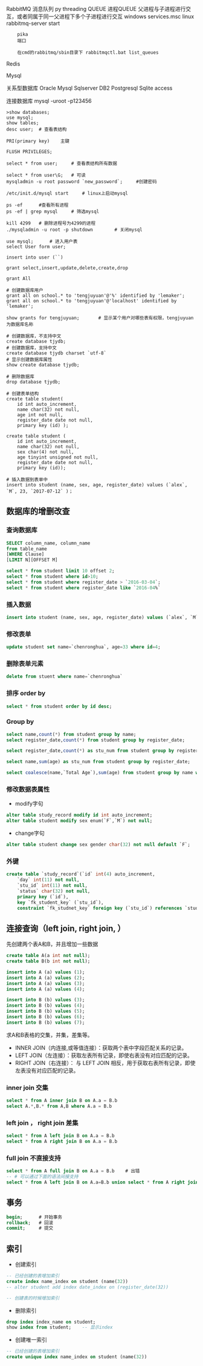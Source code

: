RabbitMQ  消息队列
    py 
        threading QUEUE
        进程QUEUE     父进程与子进程进行交互，或者同属于同一父进程下多个子进程进行交互
        windows services.msc
        linux rabbitmq-server start

        pika
        端口 
        
        在cmd的rabbitmq/sbin目录下 rabbitmqctl.bat list_queues
Redis

Mysql

关系型数据库
Oracle
Mysql
Sqlserver
DB2
Postgresql
Sqlite
access

连接数据库
mysql -uroot -p123456

    >show databases;
    use mysql;
    show tables;
    desc user;  # 查看表结构

    PRI(primary key)    主键

    FLUSH PRIVILEGES;
    
    select * from user;     # 查看表结构所有数据

    select * from user\G;   # 可读
    mysqladmin -u root password `new_password`;     #创建密码

    /etc/init.d/mysql start     # linux上启动mysql

    ps -ef      #查看所有进程
    ps -ef | grep mysql     # 筛选mysql

    kill 4299   # 删除进程号为4299的进程
    ./mysqladmin -u root -p shutdown        # 关闭mysql

    use mysql;      # 进入用户表
    select User form user;

    insert into user (``)

    grant select,insert,update,delete,create,drop

    grant All

    # 创建数据库用户
    grant all on school.* to 'tengjuyuan'@'%' identified by 'lemaker';
    grant all on school.* to 'tengjuyuan'@'localhost' identified by 'lemaker';

    show grants for tengjuyuan;       # 显示某个用户对哪些表有权限，tengjuyuan为数据库名称

    # 创建数据库，不支持中文
    create database tjydb;
    # 创建数据库，支持中文
    create database tjydb charset `utf-8`
    # 显示创建数据库属性
    show create database tjydb;

    # 删除数据库
    drop database tjydb;

    # 创建表单结构
    create table student(
        id int auto_increment,
        name char(32) not null,
        age int not null,
        register_date date not null,
        primary key (id) );
    
    create table student (
        id int auto_increment,
        name char(32) not null,
        sex char(4) not null,
        age tinyint unsigned not null,
        register_date date not null,
        primary key (id));

    # 插入数据到表单中
    insert into student (name, sex, age, register_date) values (`alex`, `M`, 23, `2017-07-12` )；

## 数据库的增删改查
### 查询数据库
```sql
SELECT column_name, column_name
from table_name
[WHERE Clause]
[LIMIT N][OFFSET M]

select * from student limit 10 offset 2;
select * from student where id>10;
select * from student where register_date > `2016-03-04`;
select * from student where register_date like `2016-04%`
```
### 插入数据
```sql
insert into student (name, sex, age, register_date) values (`alex`, `M`, 23, `2017-07-12` );
```

### 修改表单
```sql
update student set name=`chenronghua`, age=33 where id=4;

```

### 删除表单元素
```sql
delete from stuent where name=`chenronghua`
```

### 排序 order by
```sql
select * from student order by id desc;
```

### Group by
```sql
select name,count(*) from student group by name;
select register_date,count(*) from student group by register_date;

select register_date,count(*) as stu_num from student group by register_date;

select name,sum(age) as stu_num from student group by register_date;

select coalesce(name,`Total Age`),sum(age) from student group by name with rollup;
```
### 修改数据表属性
- modify字句
```sql
alter table study_record modify id int auto_increment;
alter table student modify sex enum(`F`,`M`) not null;
```

- change字句
```sql
alter table student change sex gender char(32) not null default `F`;
```

### 外键
```sql
create table `study_record`(`id` int(4) auto_increment,
    `day` int(11) not null,
    `stu_id` int(11) not null,
    `status` char(32) not null,
    primary key (`id`),
    key `fk_student_key` (`stu_id`),
    constraint `fk_studnet_key` foreign key (`stu_id`) references `student` (`id`));
```


## 连接查询（left join, right join, ）
先创建两个表A和B，并且增加一些数据
```sql
create table A(a int not null);
create table B(b int not null);

insert into A (a) values (1);
insert into A (a) values (2);
insert into A (a) values (3);
insert into A (a) values (4);

insert into B (b) values (3);
insert into B (b) values (4);
insert into B (b) values (5);
insert into B (b) values (6);
insert into B (b) values (7);
```
求A和B表格的交集，并集，差集等。
- INNER JOIN（内连接,或等值连接）：获取两个表中字段匹配关系的记录。
- LEFT JOIN（左连接）：获取左表所有记录，即使右表没有对应匹配的记录。
- RIGHT JOIN（右连接）： 与 LEFT JOIN 相反，用于获取右表所有记录，即使左表没有对应匹配的记录。
### inner join 交集
```sql
select * from A inner join B on A.a = B.b
select A.*,B.* from A,B where A.a = B.b
```

### left join ， right join 差集
```sql
select * from A left join B on A.a = B.b
select * from A right join B on A.a = B.b
```

### full join 不直接支持
```sql
select * from A full join B on A.a = B.b    # 出错
-- # 可以通过下面的语法间接支持
select * from A left join B on A.a=B.b union select * from A right join B on A.a=B.b
```

## 事务
```sql
begin;      # 开始事务
rollback;   # 回滚
commit;     # 提交
```

## 索引
- 创建索引
```sql
-- 已经创建的表增加索引
create index name_index on student (name(32))   
-- alter student add index date_index on (register_date(32))

-- 创建表的时候增加索引
```

- 删除索引
```sql
drop index index_name on student;
show index from student;    -- 显示index
```

- 创建唯一索引
```sql
-- 已经创建的表增加索引
create unique index name_index on student (name(32))   
```